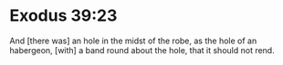 # Exodus 39:23

And [there was] an hole in the midst of the robe, as the hole of an habergeon, [with] a band round about the hole, that it should not rend.